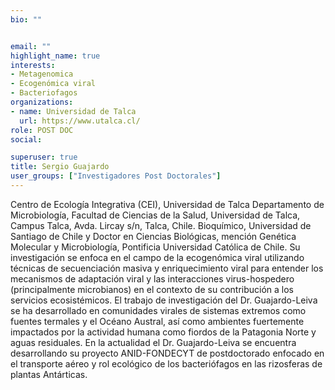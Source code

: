 ```yaml
---
bio: ""


email: ""
highlight_name: true
interests:
- Metagenomica
- Ecogenómica viral
- Bacteriofagos
organizations:
- name: Universidad de Talca
  url: https://www.utalca.cl/
role: POST DOC
social:

superuser: true
title: Sergio Guajardo
user_groups: ["Investigadores Post Doctorales"]
---
```


Centro de Ecología Integrativa (CEI), Universidad de Talca Departamento de Microbiología, Facultad de Ciencias de la Salud, Universidad de Talca, Campus Talca, Avda. Lircay s/n, Talca, Chile.
​
Bioquímico, Universidad de Santiago de Chile y Doctor en Ciencias Biológicas, mención Genética Molecular y Microbiología, Pontificia Universidad Católica de Chile. Su investigación se enfoca en el campo de la ecogenómica viral utilizando técnicas de secuenciación masiva y enriquecimiento viral para entender los mecanismos de adaptación viral y las interacciones virus-hospedero (principalmente microbianos) en el contexto de su contribución a los servicios ecosistémicos.
El trabajo de investigación del Dr. Guajardo-Leiva se ha desarrollado en comunidades virales de sistemas extremos como fuentes termales y el Océano Austral, así como ambientes fuertemente impactados por la actividad humana como fiordos de la Patagonia Norte y aguas residuales.
En la actualidad el Dr. Guajardo-Leiva se encuentra desarrollando su proyecto ANID-FONDECYT de postdoctorado enfocado en el transporte aéreo y rol ecológico de los bacteriófagos en las rizosferas de plantas Antárticas.